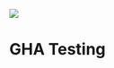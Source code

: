 ![](https://github.com/JoeCReynolds/GHA_Testing/actions/workflows/deploy.yml/badge.svg)

# GHA Testing
